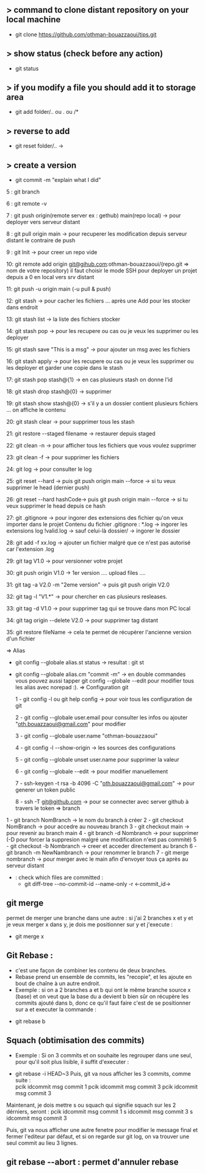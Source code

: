 ## > command to clone distant repository on your local machine
- git clone https://github.com/othman-bouazzaoui/tips.git

## > show status (check before any action)
- git status 

## > if you modify a file you should add it to storage area
- git add folder/.. ou . ou /*

## > reverse to add
- git reset folder/.. ->

## > create a version 
- git commit -m "explain what I did"

5 : git branch

6 : git remote -v

7 : git push origin(remote server ex : gethub) main(repo local)  -> pour deployer vers serveur distant

8 : git pull origin main -> pour recuperer les modification depuis serveur distant le contraire de push

9 : git Init -> pour creer un repo vide

10: git remote add origin git@gihub.com:othman-bouazzaoui/(repo.git => nom de votre repository) il faut choisir le mode SSH pour deployer un projet depuis a 0 en local vers srv distant

11: git push -u origin main (-u pull & push)

12: git stash -> pour cacher les fichiers ... après une Add pour les stocker dans endroit

13: git stash list -> la liste des fichiers stocker

14: git stash pop -> pour les recupere ou cas ou je veux les supprimer ou les deployer 

15: git stash save "This is a msg" -> pour ajouter un msg avec les fichiers 

16: git stash apply -> pour les recupere ou cas ou je veux les supprimer ou les deployer et garder une copie dans le stash

17: git stash pop stash@{1} -> en cas plusieurs stash on donne l'id

18: git stash drop stash@{0} -> supprimer

19: git stash show stash@{0} -> s'il y a un dossier contient plusieurs fichiers ... on affiche le contenu

20: git stash clear -> pour supprimer tous les stash 

21: git restore --staged filename -> restaurer depuis staged

22: git clean -n -> pour afficher tous les fichiers que vous voulez supprimer

23: git clean -f -> pour supprimer les fichiers

24: git log -> pour consulter le log

25: git reset --hard -> puis git push origin main --force  -> si tu veux supprimer le head (dernier push)

26: git reset --hard hashCode-> puis git push origin main --force  -> si tu veux supprimer le head depuis ce hash

27: git .gitignore -> pour ingorer des extensions des fichier qu'on veux importer dans le projet
Contenu du fichier .gitignore :
*.log -> ingorer les extensions log
!valid.log -> sauf celui-là
dossier/ -> ingorer le dossier

28: git add -f xx.log -> ajouter un fichier malgré que ce n'est pas autorisé car l'extension .log

29: git tag V1.0 -> pour versionner votre projet

30: git push origin V1.0 -> 1er version
.... upload files ....

31: git tag -a V2.0 -m "2eme version" -> puis git push origin V2.0

32: git tag -l "V1.*" -> pour chercher en cas plusieurs resleases.

33: git tag -d V1.0 ->  pour supprimer tag qui se trouve dans mon PC local

34: git tag origin --delete V2.0 -> pour supprimer tag distant

35: git restore fileName -> cela te permet de récupèrer l'ancienne version d'un fichier


=> Alias 
  - git config --globale alias.st status -> resultat : git st
  - git config --globale alias.cm "commit -m" -> en double commandes
vous pouvez aussi tapper git config --globale --edit pour modifier tous les alias avec norepad :).
=> Configuration git

	1 - git config -l ou git help config -> pour voir tous les configuration de git

	2 - git config --globale user.email pour consulter les infos ou ajouter "oth.bouazzaoui@gmail.com" pour modifier
	
	3 - git config --globale user.name "othman-bouazzaoui"

	4 - git config -l --show-origin -> les sources des configurations

	5 - git config --globale unset user.name pour supprimer la valeur

	6 - git config --globale --edit -> pour modifier manuellement

	7 - ssh-keygen -t rsa -b 4096 -C "oth.bouazzaoui@gmail.com" -> pour generer un token public

	8 - ssh -T git@github.com -> pour se connecter avec server github à travers le token
=> branch

  1 - git branch NomBranch -> le nom du branch à créer
  2 - git checkout NomBranch -> pour accedre au nouveau branch
  3 - git checkout main -> pour revenir au branch main
  4 - git branch -d Nombranch -> pour supprimer (-D pour forcer la suppresion malgré une modification n'est pas commité)
  5 - git checkout -b Nombranch -> creer et acceder directement au branch
  6 - git branch -m NewNambranch -> pour renommer le branch
  7 - git merge nombranch -> pour merger avec le main afin d'envoyer tous ça après au serveur distant

- : check which files are committed :
     - git diff-tree --no-commit-id --name-only -r <-commit_id->

## git merge
permet de merger une branche dans une autre :
si j'ai 2 branches x et y et je veux merger x dans y, je dois me positionner sur y et j'execute : 
- git merge x 

## Git Rebase : 
- c'est une façon de combiner les contenu de deux branches.
- Rebase prend un ensemble de commits, les "recopie", et les ajoute en bout de chaîne à un autre endroit.
- Exemple : si on a 2 branches a et b qui ont le même branche source x (base) et on veut que la base du a devient b bien sûr on récupère les commits ajouté dans b, donc ce qu'il faut faire c'est de se positionner sur a et executer la commande :
* git rebase b

## Squach (obtimisation des commits)
- Exemple :
Si on 3 commits et on souhaite les regrouper dans une seul, pour qu'il soit plus lisible, il suffit d'executer :
* git rebase -i HEAD~3
Puis, git va nous afficher les 3 commits, comme suite :<br>
pcik idcommit msg commit 1
pcik idcommit msg commit 3
pcik idcommit msg commit 3

Maintenant, je dois mettre s ou squach qui signifie squach sur les 2 dérniers, seront :
pcik idcommit msg commit 1
s idcommit msg commit 3
s idcommit msg commit 3

Puis, git va nous afficher une autre fenetre pour modifier le message final et fermer l'editeur par défaut, et si on regarde sur git log, on va trouver une seul commit au lieu 3 lignes.

## git rebase --abort : permet d'annuler rebase



